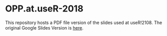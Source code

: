 # OPP.at.useR-2018

This repository hosts a PDF file version of the slides used at useR!2108. The original Google Slides Version is [here](https://docs.google.com/presentation/d/1UhLsMX8tdYtrBM0ke6rCOEvGpZ_y2Km9bVMA9A--4EQ/edit?usp=sharing).



